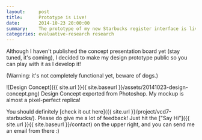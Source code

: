```yaml
---
layout:     post
title:      Prototype is Live!
date:       2014-10-23 20:00:00
summary:    The prototype of my new Starbucks register interface is live. Check it out!
categories: evaluative-research research
---
```


Although I haven't published the concept presentation board yet (stay tuned, it's coming), I decided to make my design prototype public so you can play with it as I develop it!

(Warning: it's not completely functional yet, beware of dogs.)

![Design Concept]({{ site.url }}{{ site.baseurl }}/assets/20141023-design-concept.png)
<span class="small mid-gray">Design Concept exported from Photoshop. My mockup is almost a pixel-perfect replica!</span>

You should definitely [check it out here]({{ site.url }}/project/vcd7-starbucks/). Please do give me a lot of feedback! Just hit the ["Say Hi"]({{ site.url }}{{ site.baseurl }}/contact) on the upper right, and you can send me an email from there :)
